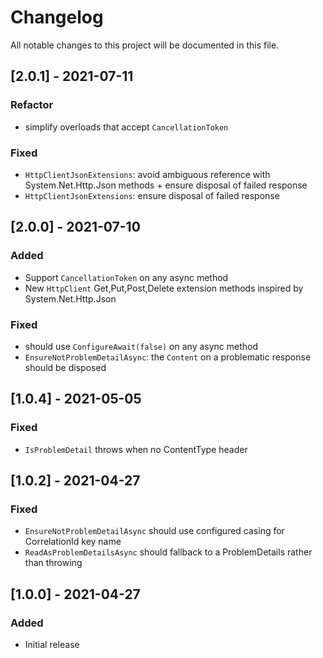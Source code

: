 # Changelog

All notable changes to this project will be documented in this file.

## [2.0.1] - 2021-07-11

### Refactor

- simplify overloads that accept `CancellationToken`

### Fixed

- `HttpClientJsonExtensions`: avoid ambiguous reference with System.Net.Http.Json methods + ensure disposal of failed response
- `HttpClientJsonExtensions`: ensure disposal of failed response

## [2.0.0] - 2021-07-10

### Added

- Support `CancellationToken` on any async method
- New `HttpClient` Get,Put,Post,Delete extension methods inspired by System.Net.Http.Json

### Fixed

- should use `ConfigureAwait(false)` on any async method
- `EnsureNotProblemDetailAsync`: the `Content` on a problematic response should be disposed

## [1.0.4] - 2021-05-05

### Fixed

- `IsProblemDetail` throws when no ContentType header

## [1.0.2] - 2021-04-27

### Fixed

- `EnsureNotProblemDetailAsync` should use configured casing for CorrelationId key name
- `ReadAsProblemDetailsAsync` should fallback to a ProblemDetails rather than throwing

## [1.0.0] - 2021-04-27

### Added

- Initial release
